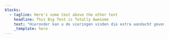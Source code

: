 ```yaml
---
blocks:
  - tagline: Here's some text above the other text
    headline: This Big Text is Totally Awesome
    text: "Hieronder kan u de vieringen vinden die extra aandacht geven aan de kinderen. Noteer ze alvast in uw agenda:\n\n11/9/2022 Familieviering: Startviering werkjaar\n\n\_Na de viering: “Aperitiefconcert: orgel en dwarsfluit”\n\n\_\n\n2/10/2022: Franciscusfeest\n\nFeestelijke viering van onze parochie. De viering wordt opgeluisterd door het Franciscuskoor en ensemble. Aansluitend bieden we u graag een receptie aan in de parochiezaal.\n\nTijdens deze viering gedenken we onze overleden pastoor: Marcel Doms\n\n\_\n\n13/11/2022: Familieviering\_\n\nmet speciale aandacht voor onze vormelingen: Naamopgave vormsel\n\n\_\n\n24/12/2022: Kerstavond:\n\nKerstwake om 16 u: Familieviering voor groot en klein\n\n\_\n\n8/1/2023: Driekoningenviering met aansluitend een toast op het nieuwe jaar.\n\n\_\n\n5/2/2023: Familieviering\_\n\nmet speciale aandaht voor de eerste communicanten (Naamopgave)\n\n\_\n\n5/3/2023: 2de\_zondag van de vasten: Familieviering met kruisoplegging voor onze vormelingen. Viering staat ook in het teken van Broederlijk Delen\n\n8/4/2023 Paaswake om 20 u:\n\nFamilieviering met eerste com en vormelingen\n\nViering opgeluisterd door het Franciscuskoor en ensemble.\n\n\_\n\n23/4/2023: Familieviering:\n\nBrodenviering met speciale aandacht voor onze eerste communiecanten\n\n\_\n\n14/5/2023: Vormselviering in de Sint-Franciscusparochie ism Sint-Antoniusparochie\n\n\_\n\n18/5/2023: OHHemelvaart:\n\nEerste communieviering om 10 u opgeluisterd door het muziekensemble van onze parochie.\n\n\_\n\n25/6/2023: Slotviering werkjaar met aansluitend receptie.\n\nViering opgeluisterd door muziekensemble van de parochie.\n\n\_\n\n15/8/2023 OLV Hemelvaart:\_\n\nFeestelijke viering om 10 u opgeluisterd door het Franciscuskoor\n"
    _template: hero
---
```


